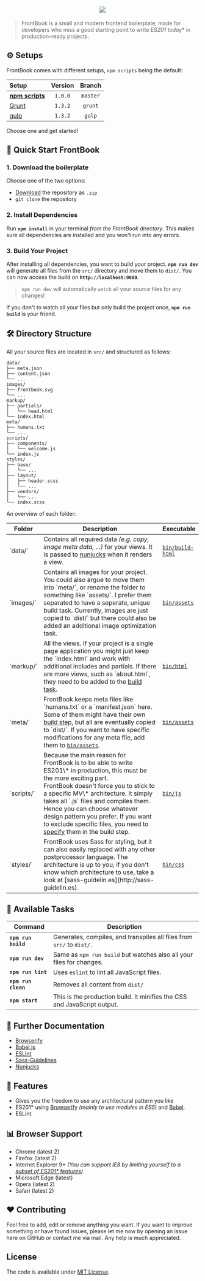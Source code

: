 <h1 align="center"><img src="https://cdn.rawgit.com/morkro/FrontBook/master/media/frontbook-type.svg"></h1>

> FrontBook is a small and modern frontend boilerplate, made for developers who miss a good starting point to write **ES201* today** in production-ready projects.

## ⚙ Setups
FrontBook comes with different setups, `npm scripts` being the default:

| Setup | Version | Branch |
| :---- | :-----: | :----: |
| [**npm scripts**](https://github.com/morkro/FrontBook) | `1.0.0` | `master` |
| [Grunt](https://github.com/morkro/FrontBook/tree/grunt) | `1.3.2` | `grunt` |
| [gulp](https://github.com/morkro/FrontBook/tree/gulp) | `1.3.2` | `gulp` |

Choose one and get started!

## 💾 Quick Start FrontBook
### 1. Download the boilerplate
Choose one of the two options:

* [Download](https://github.com/morkro/FrontBook/archive/master.zip) the repository as `.zip`
* `git clone` the repository

### 2. Install Dependencies
Run **`npm install`** in your terminal _from the FrontBook directory_. This makes sure all dependencies are installed and you won't run into any errors.

### 3. Build Your Project
After installing all dependencies, you want to build your project. **`npm run dev`** will generate all files from the `src/` directory and move them to `dist/`. You can now access the build on **`http://localhost:9000`**.

> `npm run dev` will automatically `watch` all your source files for any changes!

If you don't to watch all your files but only build the project once, **`npm run build`** is your friend.

## 🛠 Directory Structure
All your source files are located in `src/` and structured as follows:

```
data/
├── meta.json
├── content.json
└── ...
images/
├── frontbook.svg
└── ...
markup/
├── partials/
│   └── head.html
└── index.html
meta/
├── humans.txt
└── ...
scripts/
├── components/
│   └── welcome.js
└── index.js
styles/
├── base/
│   └── ...
├── layout/
│   ├── header.scss
│   └── ...
├── vendors/
│   └── ...
└── index.scss
```

An overview of each folder:

<table>
	<thead>
		<tr>
			<th style="width:10%">Folder</th>
			<th style="width:65%">Description</th>
			<th style="width:15%">Executable</th>
		</tr>
	</thead>
	<tbody>
		<tr>
			<td>`data/`</td>
			<td>
				Contains all required data <em>(e.g. copy, image meta data, ...)</em> for your views. It is passed to <a href="https://github.com/morkro/FrontBook/blob/master/bin/html#L42">nunjucks</a> when it renders a view.
			</td>
			<td>
				<a href="https://github.com/morkro/FrontBook/blob/master/bin/html"><code>bin/build-html</code></a>
			</td>
		</tr>
		<tr>
			<td>`images/`</td>
			<td>
				Contains all images for your project. You could also argue to move them into `meta/`, or rename the folder to something like `assets/`. I prefer them separated to have a seperate, unique build task. Currently, images are just copied to `dist/` but there could also be added an additional image optimization task.
			</td>
			<td>
				<a href="https://github.com/morkro/FrontBook/blob/master/bin/assets#L58"><code>bin/assets</code></a>
			</td>
		</tr>
		<tr>
			<td>`markup/`</td>
			<td>
				All the views. If your project is a single page application you might just keep the `index.html` and work with additional includes and partials. If there are more views, such as `about.html`, they need to be added to the <a href="https://github.com/morkro/FrontBook/blob/master/bin/html">build task</a>.
			</td>
			<td>
				<a href="https://github.com/morkro/FrontBook/blob/master/bin/html"><code>bin/html</code></a>
			</td>
		</tr>
		<tr>
			<td>`meta/`</td>
			<td>
				FrontBook keeps meta files like `humans.txt` or a `manifest.json` here. Some of them might have their own <a href="https://github.com/morkro/FrontBook/blob/master/bin/assets#L12">build step</a>, but all are eventually copied to `dist/`. If you want to have specific modifications for any meta file, add them to <a href="https://github.com/morkro/FrontBook/blob/master/bin/assets"><code>bin/assets</code></a>.
			</td>
			<td>
				<a href="https://github.com/morkro/FrontBook/blob/master/bin/assets"><code>bin/assets</code></a>
			</td>
		</tr>
		<tr>
			<td>`scripts/`</td>
			<td>
				Because the main reason for FrontBook is to be able to write ES201\* in production, this must be the more exciting part. <br>
				FrontBook doesn't force you to stick to a specific MV\* architecture. It simply takes all `.js` files and compiles them. Hence you can choose whatever design pattern you prefer. If you want to exclude specific files, you need to <a href="https://github.com/morkro/FrontBook/blob/master/bin/js#L20">specify</a> them in the build step.
			</td>
			<td>
				<a href="https://github.com/morkro/FrontBook/blob/master/bin/js"><code>bin/js</code></a>
			</td>
		</tr>
		<tr>
			<td>`styles/`</td>
			<td>
				FrontBook uses Sass for styling, but it can also easily replaced with any other postprocessor language. The architecture is up to you; if you don't know which architecture to use, take a look at [sass-guidelin.es](http://sass-guidelin.es).
			</td>
			<td>
				<a href="https://github.com/morkro/FrontBook/blob/master/bin/css"><code>bin/css</code></a>
			</td>
		</tr>
	</tbody>
</table>

## 🔧 Available Tasks
| Command | Description |
| ------- | ----------- |
| **`npm run build`** | Generates, compiles, and transpiles all files from `src/` to `dist/.` |
| **`npm run dev`** | Same as `npm run build` but watches also all your files for changes. |
| **`npm run lint`** | Uses `eslint` to lint all JavaScript files. |
| **`npm run clean`** | Removes all content from `dist/` |
| **`npm start`** | This is the production build. It minifies the CSS and JavaScript output. |

## 📃 Further Documentation
- [Browserify](http://browserify.org)
- [Babel.js](http://babeljs.io)
- [ESLint](http://eslint.org)
- [Sass-Guidelines](http://www.sass-guidelin.es)
- [Nunjucks](https://mozilla.github.io/nunjucks/)

## 🎊 Features
- Gives you the freedom to use any architectural pattern you like
- ES201* using [Browserify](http://browserify.org/) _(mainly to use modules in ES5)_ and [Babel](https://babeljs.io/).
- ESLint

## 📊 Browser Support
- Chrome (latest 2)
- Firefox (latest 2)
- Internet Explorer 9+ _(You can support IE8 by limiting yourself to a [subset of ES201* features](http://babeljs.io/docs/advanced/caveats/))_
- Microsoft Edge (latest)
- Opera (latest 2)
- Safari (latest 2)

## ❤️ Contributing
Feel free to add, edit or remove anything you want.
If you want to improve something or have found issues, please let me now by opening an issue here on GitHub or contact me via mail. Any help is much appreciated.

## License
The code is available under [MIT License](https://github.com/morkro/FrontBook/blob/master/LICENSE).

[logo-type]: https://raw.githubusercontent.com/morkro/FrontBook/master/src/assets/logo/frontbook.png
